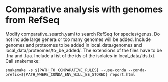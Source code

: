 # Comparative analysis with genomes from RefSeq
Modify comparative_search.yaml to search RefSeq for species/genus. Do not include large genera or too many genomes will be added.
Include genomes and proteomes to be added in local_data/genomes and local_data/proteomes/to_be_added/. The extensions of the files have to be .fna and .faa.
Include a list of the ids of the isolates in local_data/ids.txt.   
Call snakemake:   
```
snakemake -s ${PATH_TO_COMPARATIVE_RULES} --use-conda --conda-prefix=${PATH_WHERE_CONDA_ENV_WILL_BE_STORED} report.html
```